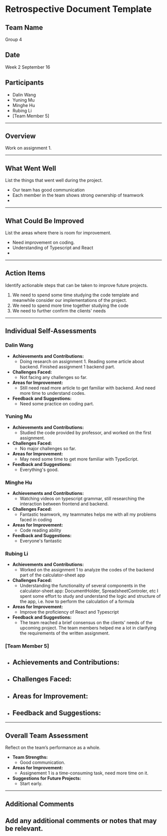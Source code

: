 # Retrospective Document Template

## Team Name
Group 4

## Date
Week 2 September 16

## Participants
- Dalin Wang
- Yuning Mu
- Minghe Hu
- Rubing Li
- [Team Member 5]

---

## Overview
Work on assignment 1.

---

## What Went Well
List the things that went well during the project.
- Our team has good communication 
- Each member in the team shows strong ownership of teamwork
-

---

## What Could Be Improved
List the areas where there is room for improvement.
- Need improvement on coding.
- Understanding of Typescript and React
-

---

## Action Items
Identify actionable steps that can be taken to improve future projects.
1. We need to spend some time studying the code template and meanwhile consider our implementations of the project.
2. We need to spend more time together studying the code
3. We need to further confirm the clients' needs

---

## Individual Self-Assessments
### Dalin Wang
- **Achievements and Contributions:**
  - Doing research on assignment 1. Reading some article about backend. Finished assignment 1 backend part.
- **Challenges Faced:**
  - Not facing any challenges so far.
- **Areas for Improvement:**
  - Still need read more article to get familiar with backend. And need more time to understand codes.
- **Feedback and Suggestions:**
  - Need some practice on coding part.

### Yuning Mu
- **Achievements and Contributions:**
  - Studied the code provided by professor, and worked on the first assignment.
- **Challenges Faced:**
  - No major challenges so far.
- **Areas for Improvement:**
  -  May need some time to get more familiar with TypeScript.
- **Feedback and Suggestions:**
  - Everything's good.

### Minghe Hu
- **Achievements and Contributions:**
  - Watching videos on typescript grammar, still researching the interaction between frontend and backend.
- **Challenges Faced:**
  - Fantastic teamwork, my teammates helps me with all my problems faced in coding
- **Areas for Improvement:**
  - Code reading ability
- **Feedback and Suggestions:**
  - Everyone's fantastic

### Rubing Li
- **Achievements and Contributions:**
  - Worked on the assignment 1 to analyze the codes of the backend part of the calculator-sheet app 
- **Challenges Faced:**
  - Understanding the functionality of several components in the calculator-sheet app: DocumentHolder, SpreadsheetControler, etc
    I spent some effort to study and understand the logic and structure of the app, i.e. how to perform the calculation of a formula
- **Areas for Improvement:**
  - Improve the proficiency of React and Typescript
- **Feedback and Suggestions:**
  - The team reached a brief consensus on the clients' needs of the upcoming project. The team members helped me a lot in clarifying the requirements of the written assignment. 
  
### [Team Member 5]
- **Achievements and Contributions:**
  -
- **Challenges Faced:**
  -
- **Areas for Improvement:**
  -
- **Feedback and Suggestions:**
  -

---

## Overall Team Assessment
Reflect on the team’s performance as a whole.
- **Team Strengths:**
  - Good communication.
- **Areas for Improvement:**
  - Assignement 1 is a time-consuming task, need more time on it.
- **Suggestions for Future Projects:**
  - Start early.

---

## Additional Comments
Add any additional comments or notes that may be relevant.
-
